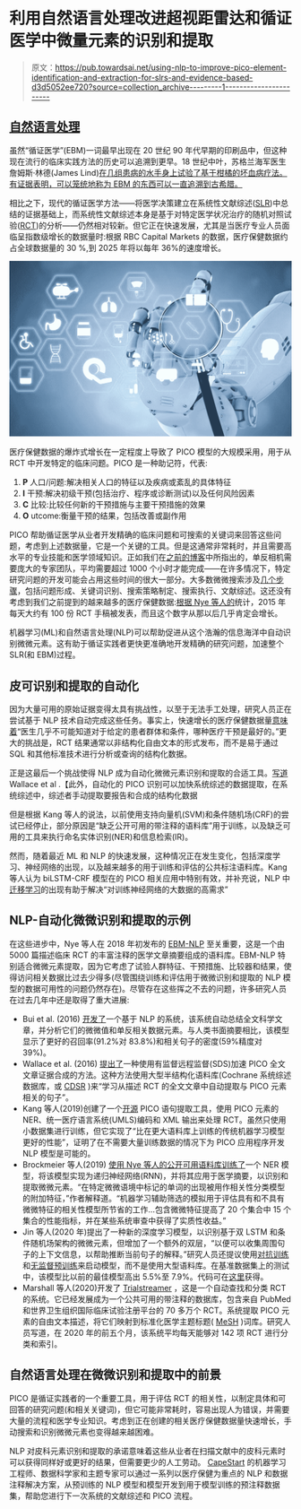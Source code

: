 # 利用自然语言处理改进超视距雷达和循证医学中微量元素的识别和提取

> 原文：<https://pub.towardsai.net/using-nlp-to-improve-pico-element-identification-and-extraction-for-slrs-and-evidence-based-d3d5052ee720?source=collection_archive---------1----------------------->

## [自然语言处理](https://towardsai.net/p/category/nlp)

虽然“循证医学”(EBM)一词最早出现在 20 世纪 90 年代早期的印刷品中，但这种现在流行的临床实践方法的历史可以追溯到更早。18 世纪中叶，苏格兰海军医生詹姆斯·林德(James Lind)[在几组患病的水手身上试验了基于柑橘的坏血病疗法。有证据表明，可以笼统地称为 EBM 的东西可以一直追溯到古希腊。](https://www.ncbi.nlm.nih.gov/books/NBK390299/)

相比之下，现代的循证医学方法——将医学决策建立在系统性文献综述([SLR](https://www.capestart.com/resources/blog/nlp-aided-systematic-literature-review-why-its-needed-and-how-it-works/))中总结的证据基础上，而系统性文献综述本身是基于对特定医学状况治疗的随机对照试验([RCT](https://www.ncbi.nlm.nih.gov/pmc/articles/PMC6235704/#:~:text=Randomized%20controlled%20trials%20(RCT)%20are,between%20an%20intervention%20and%20outcome.))的分析——仍然相对较新。但它正在快速发展，尤其是当医疗专业人员面临呈指数级增长的数据量时:根据 RBC Capital Markets 的数据，医疗保健数据约占全球数据量的 30 %,到 2025 年将以每年 36%的速度增长。

![](img/36373848f0cb98cd30f0260574922aaf.png)

医疗保健数据的爆炸式增长在一定程度上导致了 PICO 模型的大规模采用，用于从 RCT 中开发特定的临床问题。PICO 是一种助记符，代表:

1.  **P** 人口/问题:解决相关人口的特征以及疾病或紊乱的具体特征
2.  **I** 干预:解决初级干预(包括治疗、程序或诊断测试)以及任何风险因素
3.  **C** 比较:比较任何新的干预措施与主要干预措施的效果
4.  **O** utcome:衡量干预的结果，包括改善或副作用

PICO 帮助循证医学从业者开发精确的临床问题和可搜索的关键词来回答这些问题，考虑到上述数据量，它是一个关键的工具。但是这通常非常耗时，并且需要高水平的专业技能和医学领域知识。正如我们在[之前的博客](https://www.capestart.com/resources/blog/nlp-aided-systematic-literature-review-why-its-needed-and-how-it-works/)中所指出的，单反相机需要庞大的专家团队，平均需要超过 1000 个小时才能完成——在许多情况下，特定研究问题的开发可能会占用这些时间的很大一部分。大多数微微搜索涉及[几个步骤](https://www.ebsco.com/sites/g/files/nabnos191/files/acquiadam-assets/7-Steps-to-the-Perfect-PICO-Search-White-Paper_0.pdf)，包括问题形成、关键词识别、搜索策略制定、搜索执行、文献综述。这还没有考虑到我们之前提到的越来越多的医疗保健数据:[根据 Nye 等人的](https://www.ncbi.nlm.nih.gov/pmc/articles/PMC6174533/)统计，2015 年每天大约有 100 份 RCT 手稿被发表，而且这个数字从那以后几乎肯定会增长。

机器学习(ML)和自然语言处理(NLP)可以帮助促进从这个浩瀚的信息海洋中自动识别微微元素。这有助于循证实践者更快更准确地开发精确的研究问题，加速整个 SLR(和 EBM)过程。

## 皮可识别和提取的自动化

因为大量可用的原始证据变得太具有挑战性，以至于无法手工处理，研究人员正在尝试基于 NLP 技术自动完成这些任务。事实上，快速增长的医疗保健数据量[意味着](https://www.ncbi.nlm.nih.gov/pmc/articles/PMC6174533/)“医生几乎不可能知道对于给定的患者群体和条件，哪种医疗干预是最好的。”更大的挑战是，RCT 结果通常以非结构化自由文本的形式发布，而不是易于通过 SQL 和其他标准技术进行分析或查询的结构化数据。

正是这最后一个挑战使得 NLP 成为自动化微微元素识别和提取的合适工具。[写道](https://www.ncbi.nlm.nih.gov/pmc/articles/PMC5065023/) Wallace et al .【此外，自动化的 PICO 识别可以加快系统综述的数据提取，在系统综述中，综述者手动提取要报告和合成的结构化数据

但是根据 Kang 等人的说法，以前使用支持向量机(SVM)和条件随机场(CRF)的尝试已经停止，部分原因是“缺乏公开可用的带注释的语料库”用于训练，以及缺乏可用的工具来执行命名实体识别(NER)和信息检索(IR)。

然而，随着最近 ML 和 NLP 的快速发展，这种情况正在发生变化，包括深度学习、神经网络的出现，以及越来越多的用于训练和评估的公共标注语料库。Kang 等人认为 biLSTM-CRF 模型在的 PICO 相关应用中特别有效，并补充说，NLP 中[迁移学习](https://www.aclweb.org/anthology/N19-5004/)的出现有助于解决“对训练神经网络的大数据的高需求”

## NLP-自动化微微识别和提取的示例

在这些进步中，Nye 等人在 2018 年初发布的 [EBM-NLP](https://ebm-nlp.herokuapp.com/) 至关重要，这是一个由 5000 篇描述临床 RCT 的丰富注释的医学文章摘要组成的语料库。EBM-NLP 特别适合微微元素提取，因为它考虑了试验人群特征、干预措施、比较器和结果，使得访问相关数据比过去少得多(尽管围绕训练和评估用于微微识别和提取的 NLP 模型的数据可用性的问题仍然存在)。尽管存在这些挥之不去的问题，许多研究人员在过去几年中还是取得了重大进展:

*   Bui et al. (2016) [开发了](https://www.sciencedirect.com/science/article/pii/S1532046416301514)一个基于 NLP 的系统，该系统自动总结全文科学文章，并分析它们的微微值和单反相关数据元素。与人类书面摘要相比，该模型显示了更好的召回率(91.2%对 83.8%)和相关句子的密度(59%精度对 39%)。
*   Wallace et al. (2016) [提出了](https://www.ncbi.nlm.nih.gov/pmc/articles/PMC5065023/)一种使用有监督远程监督(SDS)加速 PICO 全文文章证据合成的方法。这种方法使用大型半结构化语料库(Cochrane 系统综述数据库，或 [CDSR](https://www.cochranelibrary.com/cdsr/reviews) )来“学习从描述 RCT 的全文文章中自动提取与 PICO 元素相关的句子”。
*   Kang 等人(2019)创建了一个[开源](https://github.com/Tian312/PICO_Parser) PICO 语句提取工具，使用 PICO 元素的 NER、统一医疗语言系统(UMLS)编码和 XML 输出来处理 RCT。虽然只使用小数据集进行训练，但它实现了“比在更大语料库上训练的传统机器学习模型更好的性能”，证明了在不需要大量训练数据的情况下为 PICO 应用程序开发 NLP 模型是可能的。
*   Brockmeier 等人(2019) [使用 Nye 等人的公开可用语料库训练了](https://bmcmedinformdecismak.biomedcentral.com/articles/10.1186/s12911-019-0992-8)一个 NER 模型，将该模型实现为递归神经网络(RNN)，并将其应用于医学摘要，以识别和提取微微元素。“在特定微微语境中标记的单词的出现被用作相关性分类模型的附加特征，”作者解释道。“机器学习辅助筛选的模拟用于评估具有和不具有微微特征的相关性模型所节省的工作…包含微微特征提高了 20 个集合中 15 个集合的性能指标，并在某些系统审查中获得了实质性收益。”
*   Jin 等人(2020 年)提出了一种新的深度学习模型，以识别基于双 LSTM 和条件随机场架构的微微元素，但增加了一个额外的双层，“以便可以收集周围句子的上下文信息，以帮助推断当前句子的解释。”研究人员还提议使用[对抗训练](https://en.wikipedia.org/wiki/Adversarial_machine_learning)和[无监督预训练](https://arxiv.org/abs/1905.01278)来启动模型，而不是使用大型语料库。在基准数据集上的测试中，该模型比以前的最佳模型高出 5.5%至 7.9%。代码可在[这里](https://github.com/jind11/Deep-PICO-Detection)获得。
*   Marshall 等人(2020)开发了 [Trialstreamer](https://trialstreamer.robotreviewer.net/) ，这是一个自动查找和分类 RCT 的系统。它已经发展成为一个公共可用的带注释的数据库，包含来自 PubMed 和世界卫生组织国际临床试验注册平台的 70 多万个 RCT。系统提取 PICO 元素的自由文本描述，将它们映射到标准化医学主题标题( [MeSH](https://www.nlm.nih.gov/mesh/meshhome.html) )词库。研究人员写道，在 2020 年的前五个月，该系统平均每天能够对 142 项 RCT 进行分类和索引。

## 自然语言处理在微微识别和提取中的前景

PICO 是循证实践者的一个重要工具，用于评估 RCT 的相关性，以制定具体和可回答的研究问题(和相关关键词)，但它可能非常耗时，容易出现人为错误，并需要大量的流程和医学专业知识。考虑到正在创建的相关医疗保健数据量快速增长，手动搜索和识别微微元素也变得越来越困难。

NLP 对皮科元素识别和提取的承诺意味着这些从业者在扫描文献中的皮科元素时可以获得同样好或更好的结果，但需要更少的人工劳动。 [CapeStart](https://www.capestart.com/) 的机器学习工程师、数据科学家和主题专家可以通过一系列以医疗保健为重点的 NLP 和数据注释解决方案，从预训练的 NLP 模型和模型开发到用于模型训练的预注释数据集，帮助您进行下一次系统的文献综述和 PICO 流程。
